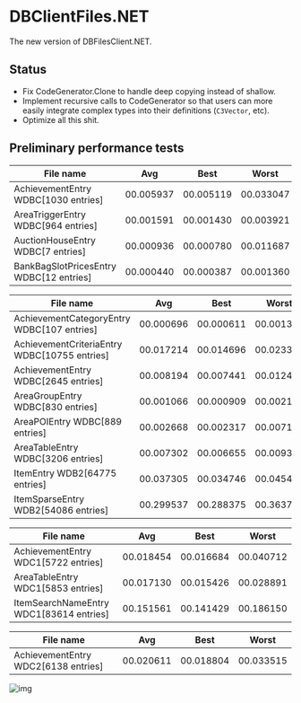 # DBClientFiles.NET
The new version of DBFilesClient.NET.

## Status

* Fix CodeGenerator.Clone to handle deep copying instead of shallow.
* Implement recursive calls to CodeGenerator so that users can more easily integrate complex types into their definitions (`C3Vector`, etc).
* Optimize all this shit.

## Preliminary performance tests

| File name                                     | Avg             | Best            | Worst                |
| --------------------------------------------- | --------------- | --------------- | -------------------- |
| AchievementEntry WDBC[1030 entries]           | 00.005937       | 00.005119       | 00.033047            |
| AreaTriggerEntry WDBC[964 entries]            | 00.001591       | 00.001430       | 00.003921            |
| AuctionHouseEntry WDBC[7 entries]             | 00.000936       | 00.000780       | 00.011687            |
| BankBagSlotPricesEntry WDBC[12 entries]       | 00.000440       | 00.000387       | 00.001360            |

| File name                                     | Avg             | Best            | Worst                |
| --------------------------------------------- | --------------- | --------------- | -------------------- |
| AchievementCategoryEntry WDBC[107 entries]    | 00.000696       | 00.000611       | 00.001332            |
| AchievementCriteriaEntry WDBC[10755 entries]  | 00.017214       | 00.014696       | 00.023326            |
| AchievementEntry WDBC[2645 entries]           | 00.008194       | 00.007441       | 00.012407            |
| AreaGroupEntry WDBC[830 entries]              | 00.001066       | 00.000909       | 00.002172            |
| AreaPOIEntry WDBC[889 entries]                | 00.002668       | 00.002317       | 00.007107            |
| AreaTableEntry WDBC[3206 entries]             | 00.007302       | 00.006655       | 00.009374            |
| ItemEntry WDB2[64775 entries]                 | 00.037305       | 00.034746       | 00.045401            |
| ItemSparseEntry WDB2[54086 entries]           | 00.299537       | 00.288375       | 00.363739            |

| File name                                     | Avg             | Best            | Worst                |
| --------------------------------------------- | --------------- | --------------- | -------------------- |
| AchievementEntry WDC1[5722 entries]           | 00.018454       | 00.016684       | 00.040712            |
| AreaTableEntry WDC1[5853 entries]             | 00.017130       | 00.015426       | 00.028891            |
| ItemSearchNameEntry WDC1[83614 entries]       | 00.151561       | 00.141429       | 00.186150            |

| File name                                     | Avg             | Best            | Worst                |
| --------------------------------------------- | --------------- | --------------- | -------------------- |
| AchievementEntry WDC2[6138 entries]           | 00.020611       | 00.018804       | 00.033515            |

![img](https://i.imgur.com/st1cZke.png)
